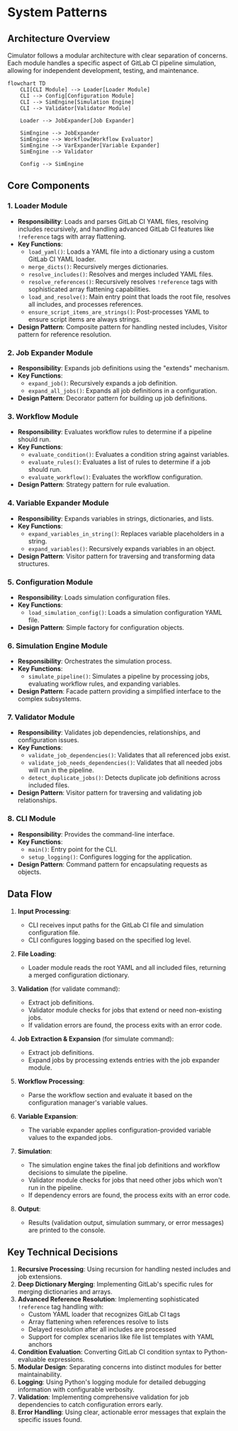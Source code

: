 # System Patterns

## Architecture Overview

Cimulator follows a modular architecture with clear separation of concerns. Each module handles a specific aspect of GitLab CI pipeline simulation, allowing for independent development, testing, and maintenance.

```mermaid
flowchart TD
    CLI[CLI Module] --> Loader[Loader Module]
    CLI --> Config[Configuration Module]
    CLI --> SimEngine[Simulation Engine]
    CLI --> Validator[Validator Module]

    Loader --> JobExpander[Job Expander]

    SimEngine --> JobExpander
    SimEngine --> Workflow[Workflow Evaluator]
    SimEngine --> VarExpander[Variable Expander]
    SimEngine --> Validator

    Config --> SimEngine
```

## Core Components

### 1. Loader Module
- **Responsibility**: Loads and parses GitLab CI YAML files, resolving includes recursively, and handling advanced GitLab CI features like `!reference` tags with array flattening.
- **Key Functions**:
  - `load_yaml()`: Loads a YAML file into a dictionary using a custom GitLab CI YAML loader.
  - `merge_dicts()`: Recursively merges dictionaries.
  - `resolve_includes()`: Resolves and merges included YAML files.
  - `resolve_references()`: Recursively resolves `!reference` tags with sophisticated array flattening capabilities.
  - `load_and_resolve()`: Main entry point that loads the root file, resolves all includes, and processes references.
  - `ensure_script_items_are_strings()`: Post-processes YAML to ensure script items are always strings.
- **Design Pattern**: Composite pattern for handling nested includes, Visitor pattern for reference resolution.

### 2. Job Expander Module
- **Responsibility**: Expands job definitions using the "extends" mechanism.
- **Key Functions**:
  - `expand_job()`: Recursively expands a job definition.
  - `expand_all_jobs()`: Expands all job definitions in a configuration.
- **Design Pattern**: Decorator pattern for building up job definitions.

### 3. Workflow Module
- **Responsibility**: Evaluates workflow rules to determine if a pipeline should run.
- **Key Functions**:
  - `evaluate_condition()`: Evaluates a condition string against variables.
  - `evaluate_rules()`: Evaluates a list of rules to determine if a job should run.
  - `evaluate_workflow()`: Evaluates the workflow configuration.
- **Design Pattern**: Strategy pattern for rule evaluation.

### 4. Variable Expander Module
- **Responsibility**: Expands variables in strings, dictionaries, and lists.
- **Key Functions**:
  - `expand_variables_in_string()`: Replaces variable placeholders in a string.
  - `expand_variables()`: Recursively expands variables in an object.
- **Design Pattern**: Visitor pattern for traversing and transforming data structures.

### 5. Configuration Module
- **Responsibility**: Loads simulation configuration files.
- **Key Functions**:
  - `load_simulation_config()`: Loads a simulation configuration YAML file.
- **Design Pattern**: Simple factory for configuration objects.

### 6. Simulation Engine Module
- **Responsibility**: Orchestrates the simulation process.
- **Key Functions**:
  - `simulate_pipeline()`: Simulates a pipeline by processing jobs, evaluating workflow rules, and expanding variables.
- **Design Pattern**: Facade pattern providing a simplified interface to the complex subsystems.

### 7. Validator Module
- **Responsibility**: Validates job dependencies, relationships, and configuration issues.
- **Key Functions**:
  - `validate_job_dependencies()`: Validates that all referenced jobs exist.
  - `validate_job_needs_dependencies()`: Validates that all needed jobs will run in the pipeline.
  - `detect_duplicate_jobs()`: Detects duplicate job definitions across included files.
- **Design Pattern**: Visitor pattern for traversing and validating job relationships.

### 8. CLI Module
- **Responsibility**: Provides the command-line interface.
- **Key Functions**:
  - `main()`: Entry point for the CLI.
  - `setup_logging()`: Configures logging for the application.
- **Design Pattern**: Command pattern for encapsulating requests as objects.

## Data Flow

1. **Input Processing**:
   - CLI receives input paths for the GitLab CI file and simulation configuration file.
   - CLI configures logging based on the specified log level.

2. **File Loading**:
   - Loader module reads the root YAML and all included files, returning a merged configuration dictionary.

3. **Validation** (for validate command):
   - Extract job definitions.
   - Validator module checks for jobs that extend or need non-existing jobs.
   - If validation errors are found, the process exits with an error code.

4. **Job Extraction & Expansion** (for simulate command):
   - Extract job definitions.
   - Expand jobs by processing extends entries with the job expander module.

5. **Workflow Processing**:
   - Parse the workflow section and evaluate it based on the configuration manager's variable values.

6. **Variable Expansion**:
   - The variable expander applies configuration-provided variable values to the expanded jobs.

7. **Simulation**:
   - The simulation engine takes the final job definitions and workflow decisions to simulate the pipeline.
   - Validator module checks for jobs that need other jobs which won't run in the pipeline.
   - If dependency errors are found, the process exits with an error code.

8. **Output**:
   - Results (validation output, simulation summary, or error messages) are printed to the console.

## Key Technical Decisions

1. **Recursive Processing**: Using recursion for handling nested includes and job extensions.
2. **Deep Dictionary Merging**: Implementing GitLab's specific rules for merging dictionaries and arrays.
3. **Advanced Reference Resolution**: Implementing sophisticated `!reference` tag handling with:
   - Custom YAML loader that recognizes GitLab CI tags
   - Array flattening when references resolve to lists
   - Delayed resolution after all includes are processed
   - Support for complex scenarios like file list templates with YAML anchors
4. **Condition Evaluation**: Converting GitLab CI condition syntax to Python-evaluable expressions.
5. **Modular Design**: Separating concerns into distinct modules for better maintainability.
6. **Logging**: Using Python's logging module for detailed debugging information with configurable verbosity.
7. **Validation**: Implementing comprehensive validation for job dependencies to catch configuration errors early.
8. **Error Handling**: Using clear, actionable error messages that explain the specific issues found.

